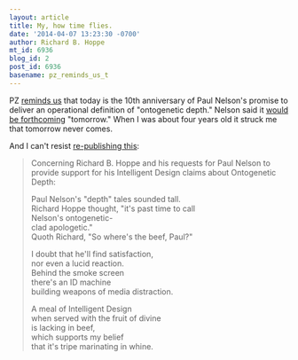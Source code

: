 ```yaml
---
layout: article
title: My, how time flies.
date: '2014-04-07 13:23:30 -0700'
author: Richard B. Hoppe
mt_id: 6936
blog_id: 2
post_id: 6936
basename: pz_reminds_us_t
---
```

PZ [reminds us](http://freethoughtblogs.com/pharyngula/2014/04/07/today-is-the-10th-annual-paul-nelson-day/) that today is the 10th anniversary of Paul Nelson's promise to deliver an operational definition of "ontogenetic depth." Nelson said it [would be forthcoming](http://pandasthumb.org/archives/2004/03/ontogenetic-dep.html#comment-395) "tomorrow." When I was about four years old it struck me that tomorrow never comes.

And I can't resist [re-publishing this](http://www.virgilanti.com/content/limericks-about-famous-people):

> Concerning Richard B. Hoppe and his requests for Paul Nelson to provide support for his Intelligent Design claims about Ontogenetic Depth:
> 
> Paul Nelson's "depth" tales sounded tall.   
> Richard Hoppe thought, "it's past time to call   
> Nelson's ontogenetic-   
> clad apologetic."   
> Quoth Richard, "So where's the beef, Paul?"
> 
> I doubt that he'll find satisfaction,   
> nor even a lucid reaction.   
> Behind the smoke screen   
> there's an ID machine   
> building weapons of media distraction.
> 
> A meal of Intelligent Design   
> when served with the fruit of divine   
> is lacking in beef,   
> which supports my belief   
> that it's tripe marinating in whine.
